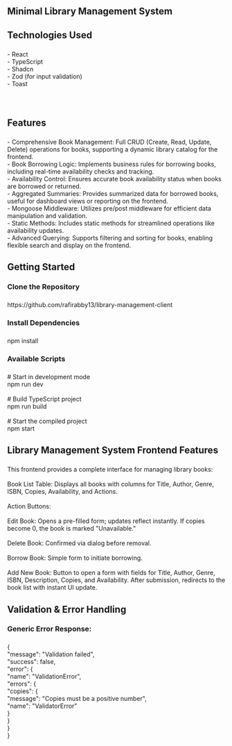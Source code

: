 <h2 align="left">Minimal Library Management System</h2>

###

<h2 align="left">Technologies Used</h2>

###

<p align="left">- React<br>- TypeScript<br>- Shadcn<br>- Zod (for input validation)<br>- Toast</p>

###

<div align="left">
  <img src="https://cdn.jsdelivr.net/gh/devicons/devicon/icons/typescript/typescript-original.svg" height="4" alt="typescript logo"  />
  <img width="12" />
  <img src="https://cdn.jsdelivr.net/gh/devicons/devicon/icons/react/react-original.svg" height="4" alt="react logo"  />
</div>

###

<h2 align="left">Features</h2>

###

<p align="left">- Comprehensive Book Management: Full CRUD (Create, Read, Update, Delete) operations for books, supporting a dynamic library catalog for the frontend.<br>- Book Borrowing Logic: Implements business rules for borrowing books, including real-time availability checks and tracking.<br>- Availability Control: Ensures accurate book availability status when books are borrowed or returned.<br>- Aggregated Summaries: Provides summarized data for borrowed books, useful for dashboard views or reporting on the frontend.<br>- Mongoose Middleware: Utilizes pre/post middleware for efficient data manipulation and validation.<br>- Static Methods: Includes static methods for streamlined operations like availability updates.<br>- Advanced Querying: Supports filtering and sorting for books, enabling flexible search and display on the frontend.</p>

###

<h2 align="left">Getting Started</h2>

###

<h3 align="left">Clone the Repository</h3>

###

<p align="left">https://github.com/rafirabby13/library-management-client</p>

###

<h3 align="left">Install Dependencies</h3>

###

<p align="left">npm install</p>

###

<h3 align="left">Available Scripts</h3>

###

<p align="left"># Start in development mode<br>npm run dev<br><br># Build TypeScript project<br>npm run build<br><br># Start the compiled project<br>npm start</p>

###

<h2 align="left">Library Management System Frontend Features</h2>

###

<p align="left">This frontend provides a complete interface for managing library books:<br><br>Book List Table: Displays all books with columns for Title, Author, Genre, ISBN, Copies, Availability, and Actions.<br><br>Action Buttons:<br><br>Edit Book: Opens a pre-filled form; updates reflect instantly. If copies become 0, the book is marked "Unavailable."<br><br>Delete Book: Confirmed via dialog before removal.<br><br>Borrow Book: Simple form to initiate borrowing.<br><br>Add New Book: Button to open a form with fields for Title, Author, Genre, ISBN, Description, Copies, and Availability. After submission, redirects to the book list with instant UI update.</p>

###

<h2 align="left">Validation & Error Handling</h2>

###

<h3 align="left">Generic Error Response:</h3>

###

<p align="left">{<br>  "message": "Validation failed",<br>  "success": false,<br>  "error": {<br>    "name": "ValidationError",<br>    "errors": {<br>      "copies": {<br>        "message": "Copies must be a positive number",<br>        "name": "ValidatorError"<br>      }<br>    }<br>  }<br>}</p>

###